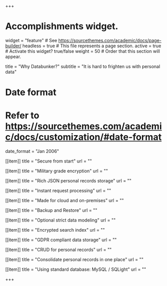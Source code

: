+++
# Accomplishments widget.
widget = "feature"  # See https://sourcethemes.com/academic/docs/page-builder/
headless = true  # This file represents a page section.
active = true  # Activate this widget? true/false
weight = 50  # Order that this section will appear.

title = "Why Databunker?"
subtitle = "It is hard to frighten us with personal data"

# Date format
#   Refer to https://sourcethemes.com/academic/docs/customization/#date-format
date_format = "Jan 2006"

[[item]]
  title = "Secure from start"
  url = ""

[[item]]
  title = "Military grade encryption"
  url = ""

[[item]]
  title = "Rich JSON personal records storage"
  url = ""

[[item]]
  title = "Instant request processing"
  url = ""
  
[[item]]
  title = "Made for cloud and on-premises"
  url = ""
  
[[item]]
  title = "Backup and Restore"
  url = ""

[[item]]
  title = "Optional strict data modeling"
  url = ""

[[item]]
  title = "Encrypted search index"
  url = ""

[[item]]
  title = "GDPR compliant data storage"
  url = ""

[[item]]
  title = "CRUD for personal records"
  url = ""

[[item]]
  title = "Consolidate personal records in one place"
  url = ""

[[item]]
  title = "Using standard database: MySQL / SQLight"
  url = ""

+++
